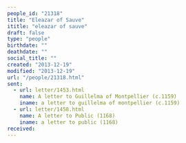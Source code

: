 ```yaml
---
people_id: "21318"
title: "Eleazar of Sauve"
ititle: "eleazar of sauve"
draft: false
type: "people"
birthdate: ""
deathdate: ""
social_title: ""
created: "2013-12-19"
modified: "2013-12-19"
url: "/people/21318.html"
sent:
  - url: letter/1453.html
    name: A letter to Guillelma of Montpellier (c.1159)
    iname: a letter to guillelma of montpellier (c.1159)
  - url: letter/1458.html
    name: A letter to Public (1168)
    iname: a letter to public (1168)
received:
---
```

